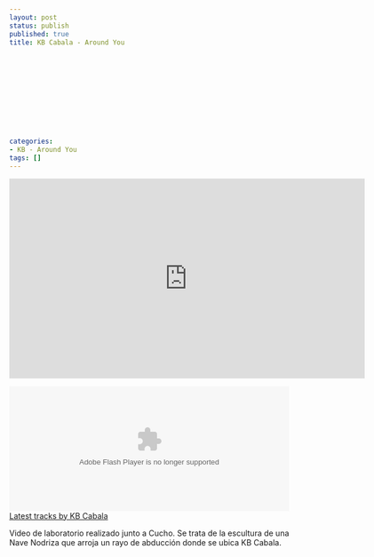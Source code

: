 ```yaml
---
layout: post
status: publish
published: true
title: KB Cabala - Around You
 
 
 
 
 
 
 
 
 
 
 
categories:
- KB - Around You
tags: []
---
```

<p><iframe src="http://player.vimeo.com/video/43075432?color=ff0179" width="640" height="360" frameborder="0" webkitAllowFullScreen mozallowfullscreen allowFullScreen></iframe></p>
<p><object height="225" width="100%"><param name="movie" value="https://player.soundcloud.com/player.swf?url=http%3A%2F%2Fapi.soundcloud.com%2Fusers%2F8758023&amp;show_comments=true&amp;auto_play=false&amp;show_playcount=true&amp;show_artwork=true&amp;color=000000"></param><param name="allowscriptaccess" value="always"></param> <embed allowscriptaccess="always" height="225" src="https://player.soundcloud.com/player.swf?url=http%3A%2F%2Fapi.soundcloud.com%2Fusers%2F8758023&amp;show_comments=true&amp;auto_play=false&amp;show_playcount=true&amp;show_artwork=true&amp;color=000000" type="application/x-shockwave-flash" width="100%"></embed></object>   <span><a href="http://soundcloud.com/kbcabala">Latest tracks by KB Cabala</a></span></p>
<p>Video de laboratorio realizado junto a Cucho. Se trata de la escultura de una Nave Nodriza que arroja un rayo de abducci&oacute;n donde se ubica KB Cabala.</p>

